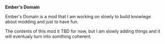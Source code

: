 **Ember's Domain**

Ember's Domain is a mod that I am working on slowly to build knowlege about modding and just to have fun.

The contents of this mod it TBD for now, but I am slowly adding things and it will eventualy turn into somthing coherent.
